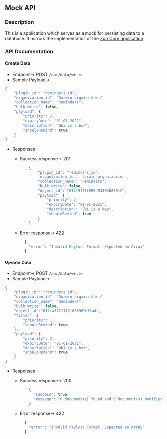## Mock API

### Description
This is a application which serves as a mock for persisting data to a database. It mirrors the implementation of the [Zuri Core application](https://github.com/zurichat/zc_core/tree/main/data#readme)

### API Documentation

#### Create Data 

- Endpoint-> POST `/api/data/write`
- Sample Payload-> 
```js
{
    "plugin_id": "reminders_id", 
    "organization_id": "Darwin_organization", 
    "collection_name": "Reminders", 
    "bulk_write": false, 
    "payload": {
		"priority": 2,
		"expiryDate": "01-01-2021",
		"description": "Obi is a boy",
		"shouldRemind": true
    }
}
```

- Responses
  - Success response-> 201
    ```js
        {
            "plugin_id": "reminders_id",
            "organization_id": "Darwin_organization",
            "collection_name": "Reminders",
            "bulk_write": false,
            "object_id": "612f9755f859d93403683912",
            "payload": {
                "priority": 2,
                "expiryDate": "01-01-2021",
                "description": "Obi is a boy",
                "shouldRemind": true
            }
        }
    ``` 

  - Error response-> 422
    ```js 
      {
        "error": "Invalid Payload Format. Expected an Array"
      }
    ```


#### Update Data 

- Endpoint-> POST `/api/data/write`
- Sample Payload-> 
```js
{
    "plugin_id": "reminders_id", 
    "organization_id": "Darwin_organization", 
    "collection_name": "Reminders", 
    "bulk_write": false,
    "object_id":"612fa7721112f088962c76ad",
    "filter": {
    	"priority": 1,
    	"shouldRemind": true
    },
    "payload": {
		"priority": 2,
		"expiryDate": "01-01-2021",
		"description": "Obi is a boy",
		"shouldRemind": true
    }
}
```

- Responses
  - Success response-> 200
    ```js
        {
          "success": true,
          "message": "0 document(s) found and 0 document(s) modified."
        }
    ``` 

  - Error response-> 422
    ```js 
      {
        "error": "Invalid Payload Format. Expected an Array"
      }
    ``` 

